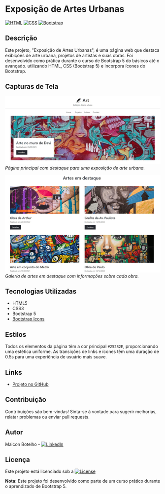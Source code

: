 # Exposição de Artes Urbanas

[![HTML](https://img.shields.io/badge/HTML-5E5E5E?style=flat&logo=html5)](https://developer.mozilla.org/en-US/docs/Web/HTML)
[![CSS](https://img.shields.io/badge/CSS-1572B6?style=flat&logo=css3)](https://developer.mozilla.org/en-US/docs/Web/CSS)
[![Bootstrap](https://img.shields.io/badge/Bootstrap-7952B3?style=flat&logo=bootstrap)](https://getbootstrap.com/)

## Descrição

Este projeto, "Exposição de Artes Urbanas", é uma página web que destaca exibições de arte urbana, projetos de artistas e suas obras. Foi desenvolvido como prática durante o curso de Bootstrap 5 do básicos até o avançado. utilizando HTML, CSS (Bootstrap 5) e incorpora ícones do Bootstrap.

## Capturas de Tela

![Captura de tela da página principal](https://raw.githubusercontent.com/maiconsbotelho/P1_exposicaoDeArtesUrbanas/main/img/screenshort1.png)
*Página principal com destaque para uma exposição de arte urbana.*

![Captura de tela da galeria de artes](https://raw.githubusercontent.com/maiconsbotelho/P1_exposicaoDeArtesUrbanas/main/img/screenshort2.png)
*Galeria de artes em destaque com informações sobre cada obra.*

## Tecnologias Utilizadas

- HTML5
- CSS3
- Bootstrap 5
- [Bootstrap Icons](https://icons.getbootstrap.com/)

## Estilos

Todos os elementos da página têm a cor principal `#25282E`, proporcionando uma estética uniforme. As transições de links e ícones têm uma duração de 0.5s para uma experiência de usuário mais suave.

## Links

- [Projeto no GitHub](https://maiconsbotelho.github.io/P1_exposicaoDeArtesUrbanas/)

## Contribuição

Contribuições são bem-vindas! Sinta-se à vontade para sugerir melhorias, relatar problemas ou enviar pull requests.

## Autor

Maicon Botelho - [![LinkedIn](https://img.shields.io/badge/LinkedIn-Maicon_Botelho-blue)](https://www.linkedin.com/in/maiconbotelho/)

## Licença

Este projeto está licenciado sob a [![License](https://img.shields.io/badge/License-MIT-blue.svg)](./LICENSE.txt)

**Nota:** Este projeto foi desenvolvido como parte de um curso prático durante o aprendizado de Bootstrap 5.
